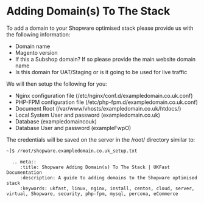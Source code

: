 # Adding Domain(s) To The Stack

To add a domain to your Shopware optimised stack please provide us with the following information:

- Domain name
- Magento version
- If this a Subshop domain? If so please provide the main website domain name
- Is this domain for UAT/Staging or is it going to be used for live traffic

We will then setup the following for you:

- Nginx configuration file (/etc/nginx/conf.d/exampledomain.co.uk.conf)
- PHP-FPM configuration file (/etc/php-fpm.d/exampledomain.co.uk.conf)
- Document Root (/var/www/vhosts/exampledomain.co.uk/htdocs/)
- Local System User and password (exampledomain.co.uk)
- Database (exampledomaincouk)
- Database User and password (exampleFwpO)

The credentials will be saved on the server in the /root/ directory similar to:
```bash
~]$ /root/shopware.exampledomain.co.uk_setup.txt
```

```eval_rst
  .. meta::
     :title: Shopware Adding Domain(s) To The Stack | UKFast Documentation
     :description: A guide to adding domains to the Shopware optimised stack
     :keywords: ukfast, linux, nginx, install, centos, cloud, server, virtual, Shopware, security, php-fpm, mysql, percona, eCommerce


